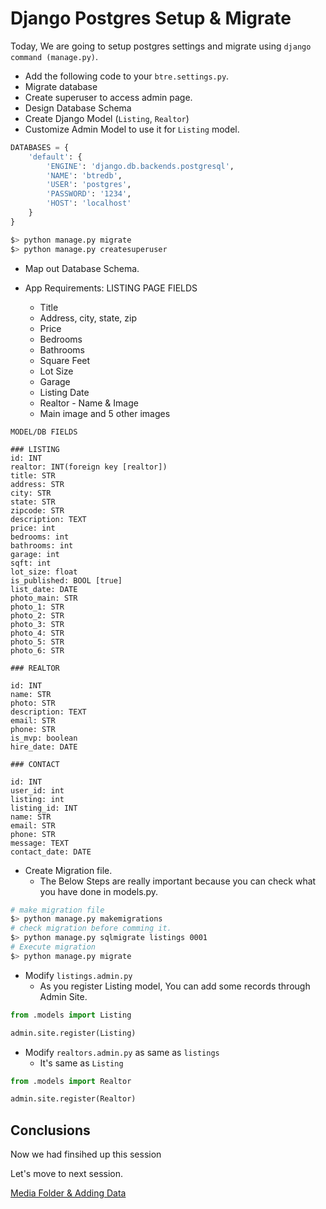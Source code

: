 # Django Postgres Setup & Migrate

Today, We are going to setup postgres settings and migrate using `django command (manage.py)`.

- Add the following code to your `btre.settings.py`.
- Migrate database
- Create superuser to access admin page.
- Design Database Schema
- Create Django Model (`Listing`, `Realtor`)
- Customize Admin Model to use it for `Listing` model.

```python
DATABASES = {
    'default': {
        'ENGINE': 'django.db.backends.postgresql',
        'NAME': 'btredb',
        'USER': 'postgres',
        'PASSWORD': '1234',
        'HOST': 'localhost'
    }
}
```

```bash
$> python manage.py migrate
$> python manage.py createsuperuser
```

- Map out Database Schema.

- App Requirements: LISTING PAGE FIELDS
  - Title
  - Address, city, state, zip
  - Price
  - Bedrooms
  - Bathrooms
  - Square Feet
  - Lot Size
  - Garage
  - Listing Date
  - Realtor - Name & Image
  - Main image and 5 other images

```text
MODEL/DB FIELDS

### LISTING
id: INT
realtor: INT(foreign key [realtor])
title: STR
address: STR
city: STR
state: STR
zipcode: STR
description: TEXT
price: int
bedrooms: int
bathrooms: int
garage: int
sqft: int
lot_size: float
is_published: BOOL [true]
list_date: DATE
photo_main: STR
photo_1: STR
photo_2: STR
photo_3: STR
photo_4: STR
photo_5: STR
photo_6: STR

### REALTOR

id: INT
name: STR
photo: STR
description: TEXT
email: STR
phone: STR
is_mvp: boolean
hire_date: DATE

### CONTACT

id: INT
user_id: int
listing: int
listing_id: INT
name: STR
email: STR
phone: STR
message: TEXT
contact_date: DATE

```

- Create Migration file.
  - The Below Steps are really important because you can check what you have done in models.py.

```bash
# make migration file
$> python manage.py makemigrations
# check migration before comming it. 
$> python manage.py sqlmigrate listings 0001
# Execute migration
$> python manage.py migrate

```

- Modify `listings.admin.py`
  - As you register Listing model, You can add some records through Admin Site.

```python
from .models import Listing

admin.site.register(Listing)
```

- Modify `realtors.admin.py` as same as `listings`
  - It's same as `Listing`

```python
from .models import Realtor

admin.site.register(Realtor)
```

## Conclusions

Now we had finsihed up this session

Let's move to next session.

[Media Folder & Adding Data][1]

<!-- Reference Links -->
[1]: ./DAY-7.md "Media Folder & Adding Data"
